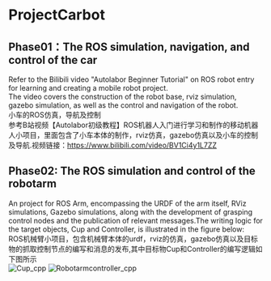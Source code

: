 # ProjectCarbot
## Phase01：The ROS simulation, navigation, and control of the car  
Refer to the Bilibili video "Autolabor Beginner Tutorial" on ROS robot entry for learning and creating a mobile robot project.   
The video covers the construction of the robot base, rviz simulation, gazebo simulation, as well as the control and navigation of the robot.   
小车的ROS仿真，导航及控制  
参考B站视频【Autolabor初级教程】ROS机器人入门进行学习和制作的移动机器人小项目，里面包含了小车本体的制作，rviz仿真，gazebo仿真以及小车的控制及导航.视频链接：https://www.bilibili.com/video/BV1Ci4y1L7ZZ  
## Phase02: The ROS simulation and control of the robotarm  
An project for ROS Arm, encompassing the URDF of the arm itself, RViz simulations, Gazebo simulations, along with the development of grasping control nodes and the publication of relevant messages.The writing logic for the target objects, Cup and Controller, is illustrated in the figure below:    
ROS机械臂小项目，包含机械臂本体的urdf，rviz的仿真，gazebo仿真以及目标物的抓取控制节点的编写和消息的发布,其中目标物Cup和Controller的编写逻辑如下图所示  
![Cup_cpp](https://github.com/user-attachments/assets/4ee16ccf-bb97-4b2d-b40f-70a3ab9f6270)
![Robotarmcontroller_cpp](https://github.com/user-attachments/assets/a9b62405-93ff-42f4-ba1d-9e9b6de9c1fa)

